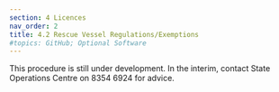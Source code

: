 ```yaml
---
section: 4 Licences
nav_order: 2
title: 4.2 Rescue Vessel Regulations/Exemptions
#topics: GitHub; Optional Software
---
```


This procedure is still under development. In the interim, contact State Operations Centre on 8354 6924 for advice.